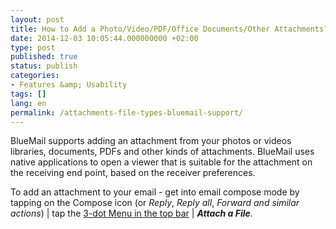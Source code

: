```yaml
---
layout: post
title: How to Add a Photo/Video/PDF/Office Documents/Other Attachments?
date: 2014-12-03 10:05:44.000000000 +02:00
type: post
published: true
status: publish
categories:
- Features &amp; Usability
tags: []
lang: en
permalink: /attachments-file-types-bluemail-support/
---
```


BlueMail supports adding an attachment from your photos or videos libraries, documents, PDFs and other kinds of attachments. BlueMail uses native applications to open a viewer that is suitable for the attachment on the receiving end point, based on the receiver preferences.

To add an attachment to your email - get into email compose mode by tapping on the Compose icon (or *Reply*, *Reply all*, *Forward and similar actions*) \| tap the [3-dot Menu in the top bar](/3-dot-menu-compose) \| _**Attach a File**_.